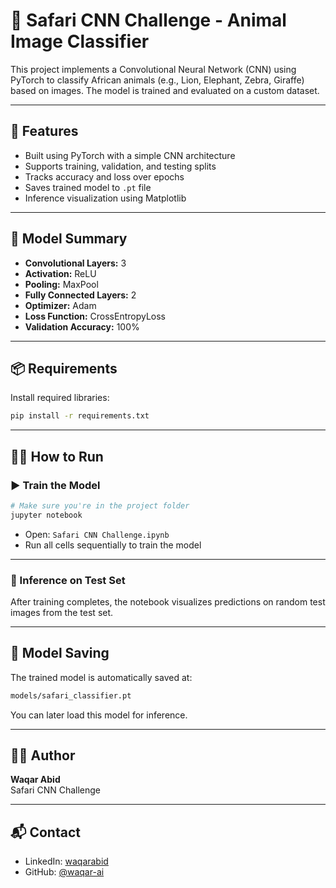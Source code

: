 

# 🦁 Safari CNN Challenge - Animal Image Classifier

This project implements a Convolutional Neural Network (CNN) using PyTorch to classify African animals (e.g., Lion, Elephant, Zebra, Giraffe) based on images. The model is trained and evaluated on a custom dataset.

---

## 🚀 Features

- Built using PyTorch with a simple CNN architecture  
- Supports training, validation, and testing splits  
- Tracks accuracy and loss over epochs  
- Saves trained model to `.pt` file  
- Inference visualization using Matplotlib  

---

## 🧠 Model Summary

- **Convolutional Layers:** 3  
- **Activation:** ReLU  
- **Pooling:** MaxPool  
- **Fully Connected Layers:** 2  
- **Optimizer:** Adam  
- **Loss Function:** CrossEntropyLoss  
- **Validation Accuracy:** 100%  

---

## 📦 Requirements

Install required libraries:

```bash
pip install -r requirements.txt
```

---

## 🏃‍♂️ How to Run

### ▶️ Train the Model

```bash
# Make sure you're in the project folder
jupyter notebook
```

- Open: `Safari CNN Challenge.ipynb`  
- Run all cells sequentially to train the model

---

### 🧪 Inference on Test Set

After training completes, the notebook visualizes predictions on random test images from the test set.

---

## 💾 Model Saving

The trained model is automatically saved at:

```bash
models/safari_classifier.pt
```

You can later load this model for inference.

---


## 🙋‍♂️ Author

**Waqar Abid**  
Safari CNN Challenge 

---

## 📬 Contact

- LinkedIn: [waqarabid](https://www.linkedin.com/in/waqarabid)
- GitHub: [@waqar-ai](https://github.com/waqar-ai)
